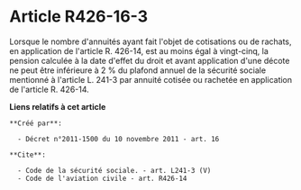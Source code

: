 # Article R426-16-3

Lorsque le nombre d'annuités ayant fait l'objet de cotisations ou de rachats, en application de l'article R. 426-14, est au
moins égal à vingt-cinq, la pension calculée à la date d'effet du droit et avant application d'une décote ne peut être
inférieure à 2 % du plafond annuel de la sécurité sociale mentionné à l'article L. 241-3 par annuité cotisée ou rachetée en
application de l'article R. 426-14.

**Liens relatifs à cet article**

	**Créé par**:

	  - Décret n°2011-1500 du 10 novembre 2011 - art. 16

	**Cite**:

	  - Code de la sécurité sociale. - art. L241-3 (V)
	  - Code de l'aviation civile - art. R426-14
